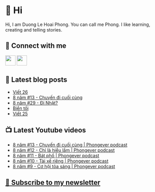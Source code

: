 # 👋 Hi

Hi, I am Duong Le Hoai Phong. You can call me Phong. I like learning, creating and telling stories.

## 🔗 Connect with me
[<img height="32" width="32" src="https://cdn.jsdelivr.net/npm/simple-icons@v3/icons/youtube.svg" />](https://www.youtube.com/channel/UCXykqt3V2-9bYXKWZRcH0rA)
[<img height="32" width="32" src="https://cdn.jsdelivr.net/npm/simple-icons@v3/icons/instagram.svg" />](https://www.instagram.com/phongever)

## 📝 Latest blog posts

<!-- BLOG-POST-LIST:START -->
- [Viết 26](https://phongever.substack.com/p/viet-26)
- [8 năm #13 - Chuyến đi cuối cùng](https://phongever.substack.com/p/8-nam-13-chuyen-i-cuoi-cung)
- [8 năm #29 - Đi Nhật?](https://phongever.substack.com/p/8-nam-29-i-nhat)
- [Biển tối](https://phongever.substack.com/p/bien-toi)
- [Viết 25](https://phongever.substack.com/p/viet-25)
<!-- BLOG-POST-LIST:END -->

## 📺 Latest Youtube videos

<!-- YOUTUBE-VIDEO-LIST:START -->
- [8 năm #13 - Chuyến đi cuối cùng | Phongever podcast](https://www.youtube.com/watch?v=DqSbTltlYIg)
- [8 năm #12 - Chỉ là hiểu lầm | Phongever podcast](https://www.youtube.com/watch?v=MuRZRO49Z_M)
- [8 năm #11 - Bát phố | Phongever podcast](https://www.youtube.com/watch?v=CPQrWup88tU)
- [8 năm #10 - Tài xế riêng | Phongever podcast](https://www.youtube.com/watch?v=dqO_wqxtq-A)
- [8 năm #9 - Cơ hội tỏa sáng | Phongever podcast](https://www.youtube.com/watch?v=6vb5JBY9ETY)
<!-- YOUTUBE-VIDEO-LIST:END -->

## [💌 Subscribe to my newsletter](https://phongever.substack.com/)
